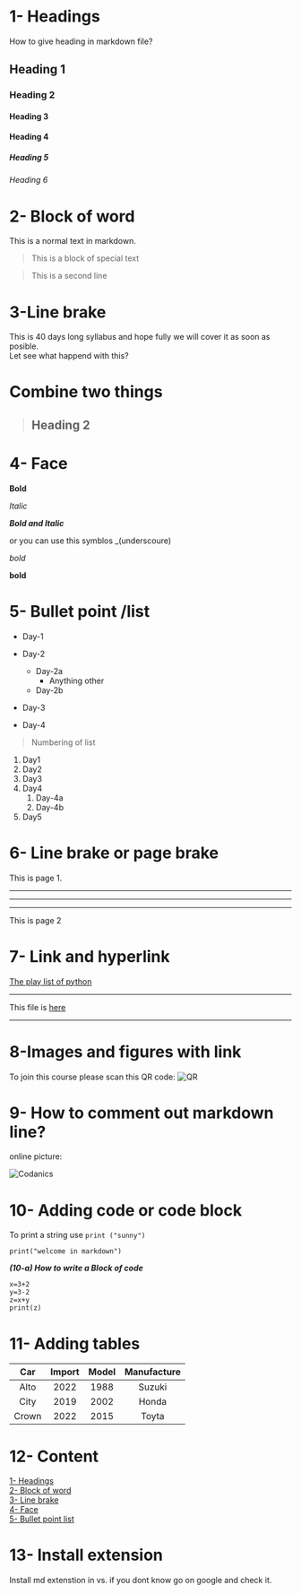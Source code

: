 # 1- Headings
How to give heading in markdown file?
## Heading 1
### Heading 2
#### Heading 3 
#### Heading 4 
##### Heading 5
###### Heading 6

# 2- Block of word

This is a normal text in markdown.
>This is a block of special text

>This is a second line

# 3-Line brake

This is 40 days long syllabus and hope fully we will cover it as soon as posible.\
Let see what happend with this?

# Combine two things 
 >## Heading 2

 # 4- Face 
 **Bold**

*Italic*

 ***Bold and Italic***

 or you can use this symblos _(underscoure)

 _bold_

 __bold__

 # 5- Bullet point /list

- Day-1
 
- Day-2

    - Day-2a
        - Anything other
    - Day-2b

- Day-3

- Day-4

> Numbering of list

1. Day1
2. Day2
3. Day3
4. Day4
    1. Day-4a
    2. Day-4b
5. Day5

# 6- Line brake or page brake 

This is page 1.

--- 
***
___

This is page 2


# 7- Link and hyperlink

[The play list of python](https://www.youtube.com/@Codanics)
***
[File_name]: https://www.youtube.com/@Codanics
This file is [here](File_name)
***

# 8-Images and figures with link 

To join this course please scan this QR code:
![QR](qr.png)

# 9- How to comment out markdown line?

<!--Welcome to markdown language-->

online picture:

![Codanics](https://www.google.com/search?q=codanics&sca_esv=8a135002f6381ed6&sca_upv=1&udm=2&biw=1920&bih=953&ei=benpZvnsAeLUkdUP-JqJkA0&ved=0ahUKEwi516-w68qIAxViaqQEHXhNAtIQ4dUDCBA&uact=5&oq=codanics&gs_lp=Egxnd3Mtd2l6LXNlcnAiCGNvZGFuaWNzMgcQABiABBgYMgcQABiABBgYMgcQABiABBgYMgcQABiABBgYMgcQABiABBgYMgcQABiABBgYMgcQABiABBgYMgcQABiABBgYMgcQABiABBgYSLg3UM0KWJgycAJ4AJABAZgB3gGgAfsRqgEGMC4xMC4yuAEDyAEA-AEBmAIJoAK9DKgCAMICDRAAGIAEGLEDGEMYigXCAgoQABiABBhDGIoFwgIQEAAYgAQYsQMYQxiDARiKBcICCxAAGIAEGLEDGIMBwgIOEAAYgAQYsQMYgwEYigXCAgsQABiABBixAxiKBcICBBAAGAPCAggQABiABBixA8ICBRAAGIAEwgIJEAAYgAQYGBgKmAMBiAYBkgcFMS41LjOgB4A5&sclient=gws-wiz-serp#vhid=xZkpfcyU8hnTaM&vssid=mosaic)

# 10- Adding code or code block

To print a string use `print ("sunny")`

```
print("welcome in markdown")
```

***(10-a) How to write a Block of code***

```
x=3+2
y=3-2
z=x+y
print(z)
```

# 11- Adding tables

|Car|Import|Model|Manufacture|
|:---:|:-----:|:----:|:-----------:|
|Alto|2022|1988|Suzuki|
|City|2019|2002|Honda|
|Crown|2022|2015|Toyta|

# 12- Content

[1- Headings](#1--headings)\
[2- Block of word](#2--block-of-word)\
[3- Line brake](#3-line-brake)\
[4- Face](#4--face)\
[5- Bullet point list](#5--bullet-point-list)


# 13- Install extension

Install md extenstion in vs. 
if you dont know go on google and check it.













